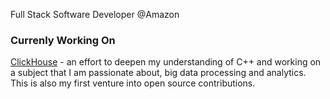 Full Stack Software Developer @Amazon

### Currenly Working On

[ClickHouse](https://clickhouse.com) - an effort to deepen my understanding of C++ and working on a subject that I am passionate about, big data processing and analytics. This is also my first venture into open source contributions.


<!--
**gautham18113/gautham18113** is a ✨ _special_ ✨ repository because its `README.md` (this file) appears on your GitHub profile.

Here are some ideas to get you started:

- 🔭 I’m currently working on ...
- 🌱 I’m currently learning ...
- 👯 I’m looking to collaborate on ...
- 🤔 I’m looking for help with ...
- 💬 Ask me about ...
- 📫 How to reach me: ...
- 😄 Pronouns: ...
- ⚡ Fun fact: ...
-->
